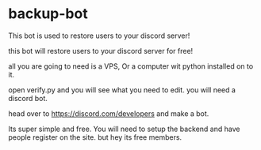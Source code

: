 # backup-bot
This bot is used to restore users to your discord server!

this bot will restore users to your discord server for free! 
    
all you are going to need is a VPS, Or a computer wit python installed on to it. 

open verify.py and you will see what you need to edit. 
you will need a discord bot.

head over to https://discord.com/developers 
and make a bot.

Its super simple and free. You will need to setup the backend and have people register on the site. but hey its free members.
